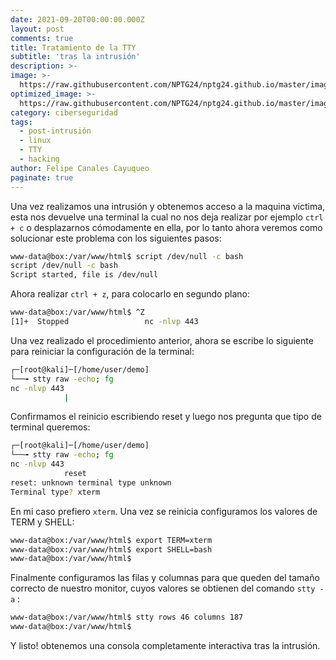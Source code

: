 ```yaml
---
date: 2021-09-20T00:00:00.000Z
layout: post
comments: true
title: Tratamiento de la TTY
subtitle: 'tras la intrusión'
description: >-
image: >-
  https://raw.githubusercontent.com/NPTG24/nptg24.github.io/master/images/stty.png
optimized_image: >-
  https://raw.githubusercontent.com/NPTG24/nptg24.github.io/master/images/stty.png
category: ciberseguridad
tags:
  - post-intrusión
  - linux
  - TTY
  - hacking
author: Felipe Canales Cayuqueo
paginate: true
---
```

Una vez realizamos una intrusión y obtenemos acceso a la maquina victima, esta nos devuelve una terminal la cual no nos deja realizar por ejemplo ```ctrl + c``` o desplazarnos cómodamente en ella, por lo tanto ahora veremos como solucionar este problema con los siguientes pasos:
```bash
www-data@box:/var/www/html$ script /dev/null -c bash
script /dev/null -c bash
Script started, file is /dev/null
```
Ahora realizar ```ctrl + z```, para colocarlo en segundo plano:
```bash
www-data@box:/var/www/html$ ^Z
[1]+  Stopped                 nc -nlvp 443
```
Una vez realizado el procedimiento anterior, ahora se escribe lo siguiente para reiniciar la configuración de la terminal:
```bash
┌─[root@kali]─[/home/user/demo]
└──╼ stty raw -echo; fg
nc -nlvp 443
            |
```
Confirmamos el reinicio escribiendo reset y luego nos pregunta que tipo de terminal queremos:
```bash
┌─[root@kali]─[/home/user/demo]
└──╼ stty raw -echo; fg
nc -nlvp 443
            reset
reset: unknown terminal type unknown
Terminal type? xterm
```
En mi caso prefiero ```xterm```. Una vez se reinicia configuramos los valores de TERM y SHELL:
```bash
www-data@box:/var/www/html$ export TERM=xterm
www-data@box:/var/www/html$ export SHELL=bash
www-data@box:/var/www/html$ 
```
Finalmente configuramos las filas y columnas para que queden del tamaño correcto de nuestro monitor, cuyos valores se obtienen del comando ```stty -a``` :
```bash
www-data@box:/var/www/html$ stty rows 46 columns 187
www-data@box:/var/www/html$ 
```
Y listo! obtenemos una consola completamente interactiva tras la intrusión.

